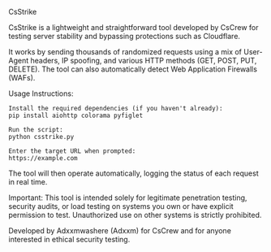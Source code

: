 CsStrike

CsStrike is a lightweight and straightforward tool developed by CsCrew for testing server stability and bypassing protections such as Cloudflare.

It works by sending thousands of randomized requests using a mix of User-Agent headers, IP spoofing, and various HTTP methods (GET, POST, PUT, DELETE). The tool can also automatically detect Web Application Firewalls (WAFs).

Usage Instructions:

    Install the required dependencies (if you haven't already):
    pip install aiohttp colorama pyfiglet

    Run the script:
    python csstrike.py

    Enter the target URL when prompted:
    https://example.com

The tool will then operate automatically, logging the status of each request in real time.

Important: This tool is intended solely for legitimate penetration testing, security audits, or load testing on systems you own or have explicit permission to test. Unauthorized use on other systems is strictly prohibited.

Developed by Adxxmwashere (Adxxm) for CsCrew and for anyone interested in ethical security testing.
